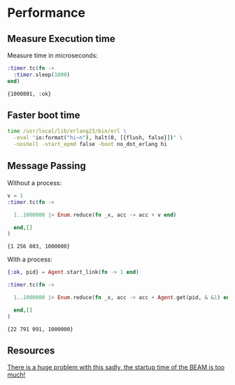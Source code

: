 # Performance

## Measure Execution time

Measure time in microseconds:

```elixir
:timer.tc(fn ->
  :timer.sleep(1000)
end)
```

```output
{1000801, :ok}
```

## Faster boot time

```cmd
time /usr/local/lib/erlang23/bin/erl \
  -eval 'io:format("hi~n"), halt(0, [{flush, false}])' \
  -noshell -start_epmd false -boot no_dot_erlang hi
```

## Message Passing

Without a process:

```elixir
v = 1
:timer.tc(fn ->

  1..1000000 |> Enum.reduce(fn _x, acc -> acc + v end)

  end,[]
)
```

```output
{1 256 803, 1000000}
```

With a process:

```elixir
{:ok, pid} = Agent.start_link(fn -> 1 end)

:timer.tc(fn ->

  1..1000000 |> Enum.reduce(fn _x, acc -> acc + Agent.get(pid, & &1) end)

  end,[]
)
```

```output
{22 791 091, 1000000}
```

## Resources

[There is a huge problem with this sadly, the startup time of the BEAM is too much! ](https://news.ycombinator.com/item?id=25240905)
